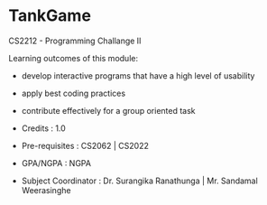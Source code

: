 # TankGame
CS2212 - Programming Challange II

Learning outcomes of this module:
- develop interactive programs that have a high level of usability
- apply best coding practices
- contribute effectively for a group oriented task


- Credits : 1.0
- Pre-requisites : CS2062 | CS2022
- GPA/NGPA : NGPA
- Subject Coordinator : Dr. Surangika Ranathunga | Mr. Sandamal Weerasinghe
